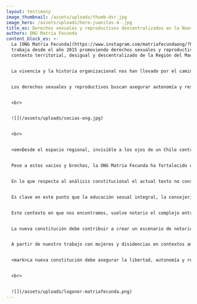 ```yaml
---
layout: testimony
image_thumbnail: /assets/uploads/thumb-dsr.jpg
image_hero: /assets/uploads/hero-juanitas-4-.jpg
title_es: Derechos sexuales y reproductivos descentralizados en la Nueva Constitución
authors: ONG Matria Fecunda
content_block_es: >-
  La [ONG Matria Fecunda](https://www.instagram.com/matriafecundaong/?hl=en)
  trabaja desde el año 2015 promoviendo derechos sexuales y reproductivos en un
  contexto territorial, desigual y descentralizado de la Región del Maule.


  La vivencia y la historia organizacional nos han llevado por el camino de las reivindicaciones de derechos de mujeres, adolescentes, niñas y disidencias sexuales/género en 4 ámbitos donde la legislación en derechos sexuales y reproductivos es insuficiente o ausente. El acompañamiento terapéutico en aborto sin causales, salud mental perinatal, violencia gineco-obstétrica y primera acogida en violencia de género son insuficientes en las legislaciones en materia de violencia, amenazando derechos humanos elementales: derecho a la salud, a la integridad, derecho a no recibir tratos indignos, crueles o inhumanos, privacidad e intimidad, no discriminación y dignidad.


  Los derechos sexuales y reproductivos buscan asegurar autonomía y respeto para decidir sobre la vida sexual y reproductiva, sin ninguna forma de coacción o violencia. Hoy sabemos que muchos de estos derechos como el derecho a una educación sexual laica y no sexista, una vida libre de violencias en todas sus formas, el acceso a métodos de anticoncepción oportuno y asequibles, la posibilidad de que el Estado ofrezca las condiciones materiales y de protección para una interrupción del embarazo en condiciones de dignidad y respeto en todo evento, el resguardo a todo el ciclo reproductivo de las mujeres y las disidencias, entre otros derechos, se encuentra severamente amenazado por la falta de consagración de principios de autonomía, dignidad, respeto y libertad en la toma de decisiones en la constitución política chilena.


  <br>


  ![](/assets/uploads/socias-ong.jpg)


  <br>


  <em>Desde el espacio regional, invisible a los ojos de un Chile centralizado, las mujeres seguimos estando ausentes en los discursos de las estrategias de desarrollo regional. Como ONG hemos ido instalando espacios de sensibilización, investigación, acompañamiento terapéutico e incidencia política local de la mano de un profundo compromiso humano y sororo con las mujeres desplazadas por las políticas neoliberales y patriarcales que siempre han puesto el cuidado y la sostenibilidad de la vida en una segunda categoría.</em>


  Pese a estos vacíos y brechas, la ONG Matria Fecunda ha fortalecido un sistema de acompañamiento a mujeres y disidencias en varios de estos temas, brindando <em>un espacio autogestionado y reivindicativo en los márgenes del sistema,</em> en que la participación y el compromiso de las socias que componen esta organización han permitido el despliegue de una plataforma de intervención en crisis, primera acogida, orientación, consejería, redes anónimas y derivación oportuna de casos de aborto, violencia sexual, violencia de género, violencia gineco-obstétrica y otras formas de violencias. Cumplir esta misión en un contexto de enormes brechas de género y desigualdad territorial y centralización, donde los determinantes sociales incrementan la opresión estructural (ruralidad, baja escolaridad, baja conectividad, dispersión geográfica, baja empleabilidad, alta concentración de población que no ha ingresado al mercado de trabajo formal y cuya actividad principal son los cuidados o el trabajo doméstico), hacen de esta misión una tarea con una profunda huella en nuestras propias vidas. Brechas de territorio, limitación de acceso a recursos de financiamiento a las iniciativas, concentración de problemas psicosociales sonde intersectan pobreza, aislamiento geográfico, falta de acceso a servicios, entre otros determinantes sociales, hace de nuestro trabajo un apasionado camino de apoyo y sostén material y simbólico para construir vidas dignas de ser vividas para las mujeres y sus proyectos de vida.


  En lo que respecta al análisis constitucional el actual texto no consagra ningún derecho referido a los aspectos sexuales o reproductivos. Esto implica que el reclamo histórico no sólo se ha centrado en que el Estado no interfiera en aquellas decisiones que buscan asegurar una vida digna a las mujeres, niñas y disidencias, sino también ofrecer condiciones materiales que hagan posible su realización.


  Es clave en este punto que la educación sexual integral, la consejería en salud sexual y reproductiva, la atención de salud en el ciclo reproductivo y no reproductivo de las mujeres, niñas y disidencias, contemple principios sustantivos de no violencia, no discriminación, igualdad de trato, pertinencia cultural, de género y de cosmovisiones, y que su redacción no sólo declare acciones que propendan que el Estado no se involucre sino que emplee una modalidad de redacción con verbos que no relativicen la acción del Estado. Esto quiere decir que verbos como velar, propender o procurar son contrarios al derecho internacional que recomienda la acción y garantía inmediata. 


  Este contexto en que nos encontramos, vuelve notorio el complejo entramado que tejen los DDSSRR (derechos sexuales y reproductivos) con los DESCA. Los derechos sociales son aquellos derechos que permiten a las ciudadanas y ciudadanos poder desarrollarse en plenitud, gozando de autonomía, igualdad y libertad. Son posibles gracias al sostén material que incluye condiciones económicas y sociales que faciliten una vida digna. Ejemplo de ellos son derechos humanos como el derecho a la salud, el derecho a la educación, el derecho a la privacidad o el derecho a una vida libre de discriminación. Como un todo, estos derechos construyen una plataforma de garantías que hace posible la realización de otros derechos de un nivel mayor de complejidad como la libertad y autonomía en la reproducción, ya que por ejemplo <em>una educación sexual integral, laica y no sexista, sienta las bases de prácticas, diálogos y saberes que hacen posible decisiones autónomas donde prime el respeto a los propios cuerpos como territorios de auto-conquista, libertad emocional-afectiva, y placer.</em>


  La nueva constitución debe contribuir a crear un escenario de notorio avance en DDSSRR para todas las mujeres, las niñas y las disidencias en Chile. Tanto la CEDAW como la convención Belem Do Pará han sido ratificadas por Chile, pero ello no ha hecho imperativa la acción del Estado y su compromiso con tareas específicas de protección o plena garantía de estos derechos. Con insuficiente avance aún <em>no es posible contar con una ley de aborto que permita la interrupción legal del embarazo y la despenalización en todas sus formas,</em> lo que es una cuestión grave que se traduce en riesgos de muerte o daño irreversible a las mujeres. La falta de legislación en materia de aborto (no sólo terapéutico) violencia gineco-obstétrica o parto respetado, producen profundas barreras en las trayectorias de vida de mujeres en las que sistemáticamente confluyen otros determinantes sociales (como raza, etnia, condición migrante, edad, o territorio). La ausencia de respuesta en acceso a salud sexual y reproductiva con pertinencia cultural o de género (por ejemplo, que recoja las particularidades de las cosmovisiones de pueblos originarios o de personas de la diversidad sexual o de género) impacta con una gravedad indudable aspectos como la equidad en salud, el derecho a una educación digna o el reconocimiento a formas de vida y de relacionarnos que cuestionan las formas heteronormadas y sexistas de vincularnos emocional y sexualmente.


  A partir de nuestro trabajo con mujeres y disidencias en contextos amplios del ámbito del trabajo, la salud u otros contextos como el espacio público o los ambientes escolares, hemos observado con preocupación y dolor como la violencia se hace presente de las más variadas formas y manifestaciones y cómo la actual ley de violencia con las modificaciones recibidas el año 2017 sigue siendo insuficiente. Una declaración más explícita de formas de violencia sutiles como la violencia simbólica (como la desarrollada por medios de comunicación sexista) o la violencia estructural institucional, se vuelven escenarios urgentes para considerar el principio de no discriminación en todo contexto y lugar. Fue a partir de las movilizaciones feministas del año 2018 que el reclamo por la educación en la diversidad y no sexista en las universidades se hizo evidente para un sistema que históricamente vio con sus propios ojos el acoso en relaciones de evidente asimetría de poder. Fue a partir del trabajo de varios años de la coordinadora por los derechos del nacimiento en que junto a varias organizaciones de la sociedad civil la ONG Matria Fecunda viene desarrollando acciones de visibilización, sensibilización, advocacy, incidencia política y otras acciones para sancionar la violencia gineco-obstétrica y promover el parto respetado, facilitando sacando adelante una legislación que constituye un grito en la memoria histórica de las mujeres, sus partos y nacimientos. Adicionalmente hoy también tenemos participación en el movimiento postnatal 12 meses, que busca asegurar condiciones de vida dignas velando por la diada materno infantil y el derecho a la conciliación, el cuidado compartido y el interés superior del niño, la niña y la madre en escenarios de protección y seguridad emocional, permitiendo asegurar lactancia materna prolongada y el bienestar de madres e hijos como una garantía universal. 


  <mark>La nueva constitución debe asegurar la libertad, autonomía y respeto a las vidas y los cuerpos de las mujeres, las niñas y las disidencias porque se trata del cuidado a la sostenibilidad de la vida, la dignidad y el reconocimiento histórico a un conjunto de derechos negados.</mark>


  <br>


  ![](/assets/uploads/logonor-matriafecunda.png)
---
```

